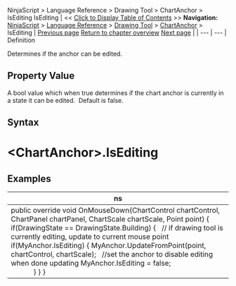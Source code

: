 ﻿
NinjaScript \> Language Reference \> Drawing Tool \> ChartAnchor \> IsEditing
IsEditing
| \<\< [Click to Display Table of Contents](isediting.md) \>\> **Navigation:**     [NinjaScript](ninjascript.md) \> [Language Reference](language_reference_wip.md) \> [Drawing Tool](drawing_tools.md) \> [ChartAnchor](chartanchor.md) \> IsEditing | [Previous page](isbrowsable.md) [Return to chapter overview](chartanchor.md) [Next page](isninjascriptdrawn.md) |
| --- | --- |
Definition  

Determines if the anchor can be edited.
 
## Property Value
A bool value which when true determines if the chart anchor is currently in a state it can be edited.  Default is false.
 
## Syntax
# \<ChartAnchor\>.IsEditing
## 
## Examples
| ns |
| --- |
| public override void OnMouseDown(ChartControl chartControl, ChartPanel chartPanel, ChartScale chartScale, Point point) { if(DrawingState \=\= DrawingState.Building) {    // if drawing tool is currently editing, update to current mouse point if(MyAnchor.IsEditing) {  MyAnchor.UpdateFromPoint(point, chartControl, chartScale);    //set the anchor to disable editing when done updating  MyAnchor.IsEditing \= false;                                         } } } |
